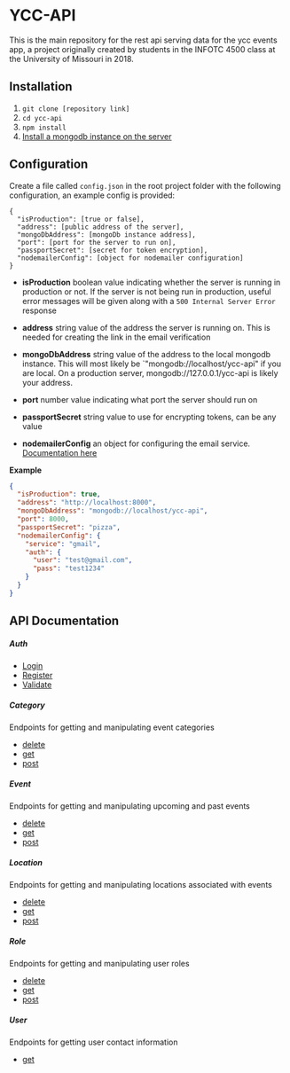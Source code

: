 # YCC-API

This is the main repository for the rest api serving data for the ycc events app, a project originally created by 
students in the INFOTC 4500 class at the University of Missouri in 2018.


## Installation

1. `git clone [repository link]`
2. `cd ycc-api`
3. `npm install`
4. [Install a mongodb instance on the server](https://docs.mongodb.com/manual/installation/)

## Configuration

Create a file called `config.json`  in the root project folder with the following configuration, an example config is provided:
```
{
  "isProduction": [true or false],
  "address": [public address of the server],
  "mongoDbAddress": [mongoDb instance address],
  "port": [port for the server to run on],
  "passportSecret": [secret for token encryption],
  "nodemailerConfig": [object for nodemailer configuration]
}
```
 * **isProduction** boolean value indicating whether the server is running in production or not. If the server is
 not being run in production, useful error messages will be given along with a `500 Internal Server Error` response
 
 * **address** string value of the address the server is running on. This is needed for creating the link in the
 email verification
  
 * **mongoDbAddress** string value of the address to the local mongodb instance. This will most likely be 
 `"mongodb://localhost/ycc-api" if you are local. On a production server, mongodb://127.0.0.1/ycc-api is likely your address.
  
 * **port** number value indicating what port the server should run on
  
 * **passportSecret** string value to use for encrypting tokens, can be any value
  
 * **nodemailerConfig** an object for configuring the email service. [Documentation here](https://nodemailer.com/smtp/)


**Example**

```json
{
  "isProduction": true,
  "address": "http://localhost:8000",
  "mongoDbAddress": "mongodb://localhost/ycc-api",
  "port": 8000,
  "passportSecret": "pizza",
  "nodemailerConfig": {
    "service": "gmail",
    "auth": {
      "user": "test@gmail.com",
      "pass": "test1234"
    }
  }
}
```

## API Documentation

##### Auth

* [Login](/docs/auth/login.md)
* [Register](/docs/auth/register.md)
* [Validate](/docs/auth/validate.md)

##### Category

Endpoints for getting and manipulating event categories
* [delete](/docs/category/delete.md)
* [get](/docs/category/get.md)
* [post](/docs/category/post.md)

##### Event

Endpoints for getting and manipulating upcoming and past events
* [delete](/docs/event/delete.md)
* [get](/docs/event/get.md)
* [post](/docs/event/post.md)

##### Location

Endpoints for getting and manipulating locations associated with events
* [delete](/docs/location/delete.md)
* [get](/docs/location/get.md)
* [post](/docs/location/post.md)

##### Role

Endpoints for getting and manipulating user roles
* [delete](/docs/role/delete.md)
* [get](/docs/role/get.md)
* [post](/docs/role/post.md)

##### User

Endpoints for getting user contact information
* [get](/docs/user/get.md)
